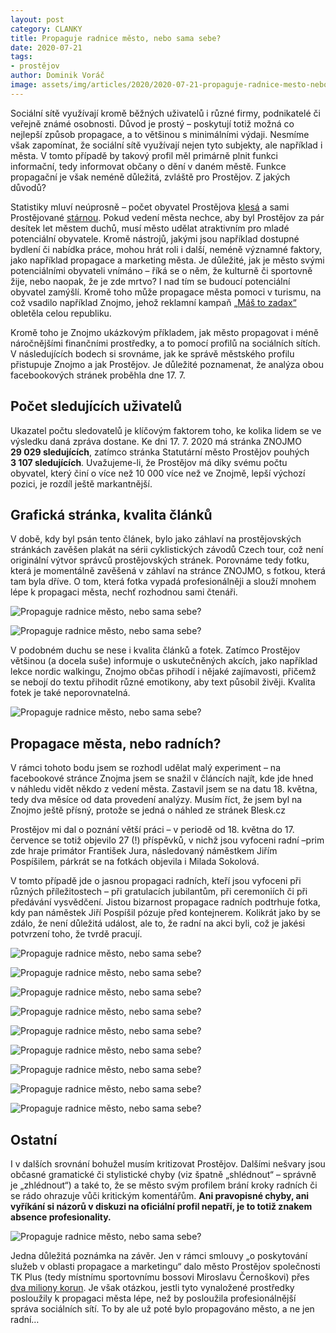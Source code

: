 ```yaml
---
layout: post
category: CLANKY
title: Propaguje radnice město, nebo sama sebe?
date: 2020-07-21
tags: 
- prostějov
author: Dominik Voráč
image: assets/img/articles/2020/2020-07-21-propaguje-radnice-mesto-nebo-sama-sebe.jpg  #751x422 pixelu
---
```

Sociální sítě využívají kromě běžných uživatelů i různé firmy, podnikatelé či veřejně známé osobnosti. Důvod je prostý – poskytují totiž možná co nejlepší způsob propagace, a to většinou s minimálními  výdaji. Nesmíme však zapomínat, že sociální sítě využívají nejen tyto subjekty, ale například i města. V tomto případě by takový profil měl primárně plnit funkci informační, tedy informovat občany o dění v daném městě. Funkce propagační je však neméně důležitá, zvláště pro Prostějov. Z jakých důvodů?

Statistiky mluví neúprosně – počet obyvatel Prostějova [klesá](https://www.mistopisy.cz/pruvodce/obec/3093/prostejov/pocet-obyvatel/) a sami Prostějované [stárnou](http://www.vecernikpv.cz/co-se-stalo/zpravodajstvi/17844-prostejovska-populace-rok-od-roku-starne). Pokud vedení města nechce, aby byl Prostějov za pár desítek let městem duchů, musí město udělat atraktivním pro mladé potenciální obyvatele. Kromě nástrojů, jakými jsou například dostupné bydlení či nabídka práce, mohou hrát roli i další, neméně významné faktory, jako například propagace a marketing města. Je důležité, jak je město svými potenciálními obyvateli vnímáno – říká se o něm, že kulturně či sportovně žije, nebo naopak, že je zde mrtvo?  I nad tím se budoucí potenciální obyvatel zamýšlí. Kromě toho může propagace města pomoci v turismu, na což vsadilo například Znojmo, jehož reklamní kampaň [„Máš to zadax“](https://www.lidovky.cz/cestovani/aktuality/znojmo-sazi-na-podporu-turismu-podnikatele-zapoji-kampani.A200616_111812_aktuality_ape) obletěla celou republiku.

Kromě toho je Znojmo ukázkovým příkladem, jak město propagovat i méně náročnějšími finančními prostředky, a to pomocí profilů na sociálních sítích. V následujících bodech si srovnáme, jak ke správě městského profilu přistupuje Znojmo a jak Prostějov. Je důležité poznamenat, že analýza obou facebookových stránek proběhla dne 17. 7.

## Počet sledujících uživatelů

Ukazatel počtu sledovatelů je klíčovým faktorem toho, ke kolika lidem se ve výsledku daná zpráva dostane. Ke dni 17. 7. 2020 má stránka ZNOJMO **29 029 sledujících**, zatímco stránka Statutární město Prostějov pouhých **3 107 sledujících**. Uvažujeme-li, že Prostějov má díky svému počtu obyvatel, který činí o více než 10 000 více než ve Znojmě, lepší výchozí pozici, je rozdíl ještě markantnější.

##  Grafická stránka, kvalita článků

V době, kdy byl psán tento článek, bylo jako záhlaví na prostějovských stránkách zavěšen plakát na sérii cyklistických závodů Czech tour, což není originální výtvor správců prostějovských stránek. Porovnáme tedy fotku, která je momentálně zavěšená v záhlaví na stránce ZNOJMO, s fotkou, která tam byla dříve. O tom, která fotka vypadá profesionálněji a slouží mnohem lépe k propagaci města, nechť rozhodnou sami čtenáři. 

![Propaguje radnice město, nebo sama sebe?](/assets/img/miscellaneous/propaguje-radnice-mesto-nebo-sama-sebe-1.jpg) 

![Propaguje radnice město, nebo sama sebe?](/assets/img/miscellaneous/propaguje-radnice-mesto-nebo-sama-sebe-2.jpg) 

V podobném duchu se nese i kvalita článků a fotek. Zatímco Prostějov většinou (a docela suše)  informuje o uskutečněných akcích, jako například lekce nordic walkingu, Znojmo občas přihodí i nějaké zajímavosti, přičemž se nebojí do textu přihodit různé emotikony, aby text působil živěji. Kvalita fotek je také neporovnatelná. 

![Propaguje radnice město, nebo sama sebe?](/assets/img/miscellaneous/propaguje-radnice-mesto-nebo-sama-sebe-3.jpg) 

## Propagace města, nebo radních?

V rámci tohoto bodu jsem se rozhodl udělat malý experiment – na facebookové stránce Znojma jsem se snažil v článcích najít, kde jde hned v náhledu vidět někdo z vedení města. Zastavil jsem se na datu 18. května, tedy dva měsíce od data provedení analýzy. Musím říct, že jsem byl na Znojmo ještě přísný, protože se jedná o náhled ze stránek Blesk.cz

Prostějov mi dal o poznání větší práci – v periodě od 18. května do 17. července se totiž objevilo 27 (!) příspěvků, v nichž jsou vyfoceni radní –prim zde hraje primátor František Jura, následovaný náměstkem Jiřím Pospíšilem, párkrát se na fotkách objevila i Milada Sokolová. 

V tomto případě jde o jasnou propagaci radních, kteří jsou vyfoceni při různých příležitostech – při gratulacích jubilantům, při ceremoniích či při předávání vysvědčení. Jistou bizarnost propagace radních podtrhuje fotka, kdy pan náměstek Jiří Pospíšil pózuje před kontejnerem. Kolikrát jako by se zdálo, že není důležitá událost, ale to, že radní na akci byli, což je jakési potvrzení toho, že tvrdě pracují.  

![Propaguje radnice město, nebo sama sebe?](/assets/img/miscellaneous/propaguje-radnice-mesto-nebo-sama-sebe-4.jpg) 

![Propaguje radnice město, nebo sama sebe?](/assets/img/miscellaneous/propaguje-radnice-mesto-nebo-sama-sebe-5.jpg) 

![Propaguje radnice město, nebo sama sebe?](/assets/img/miscellaneous/propaguje-radnice-mesto-nebo-sama-sebe-6.jpg) 

![Propaguje radnice město, nebo sama sebe?](/assets/img/miscellaneous/propaguje-radnice-mesto-nebo-sama-sebe-7.jpg) 

![Propaguje radnice město, nebo sama sebe?](/assets/img/miscellaneous/propaguje-radnice-mesto-nebo-sama-sebe-8.jpg) 

![Propaguje radnice město, nebo sama sebe?](/assets/img/miscellaneous/propaguje-radnice-mesto-nebo-sama-sebe-9.jpg) 

![Propaguje radnice město, nebo sama sebe?](/assets/img/miscellaneous/propaguje-radnice-mesto-nebo-sama-sebe-10.jpg) 

![Propaguje radnice město, nebo sama sebe?](/assets/img/miscellaneous/propaguje-radnice-mesto-nebo-sama-sebe-11.jpg) 

![Propaguje radnice město, nebo sama sebe?](/assets/img/miscellaneous/propaguje-radnice-mesto-nebo-sama-sebe-12.jpg) 

## Ostatní

I v dalších srovnání bohužel musím kritizovat Prostějov. Dalšími nešvary jsou občasné gramatické či stylistické chyby (viz špatně „shlédnout“ – správně je „zhlédnout“) a také to, že se město svým profilem brání kroky radních či se rádo ohrazuje vůči kritickým komentářům. **Ani pravopisné chyby, ani vyříkání si názorů v diskuzi na oficiální profil nepatří, je to totiž znakem absence profesionality.** 

![Propaguje radnice město, nebo sama sebe?](/assets/img/miscellaneous/propaguje-radnice-mesto-nebo-sama-sebe-13.jpg) 

Jedna důležitá poznámka na závěr. Jen v rámci smlouvy „o poskytování služeb v oblasti propagace a marketingu“ dalo město Prostějov společnosti TK Plus (tedy místnímu sportovnímu bossovi Miroslavu Černoškovi) přes [dva miliony korun](https://smlouvy.gov.cz/smlouva/12902180). Je však otázkou, jestli tyto vynaložené prostředky posloužily k propagaci města lépe, než by posloužila profesionálnější správa sociálních sítí. To by ale už poté bylo propagováno město, a ne jen radní…